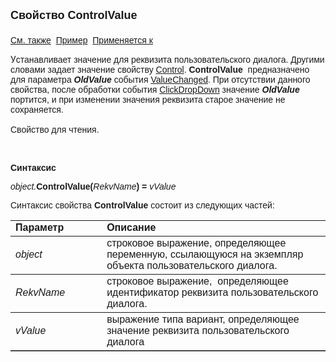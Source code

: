 ﻿<html>
<head>
<title>Диалог\ControlValue</title>
</head>

<body>

<p><strong><font size="4" face="Arial">Свойство ControlValue<br>
<br>
</font></strong><font face="Arial"><a href="../Asustpar.html">См. также</a>&nbsp;
<u>Пример</u>&nbsp; <a href="../Asustpar.html">Применяется к</a></font></p>

<p>У<font face="Arial">станавливает значение для реквизита пользовательского диалога. Другими словами задает значение свойству <a href="Control.html">
	Control</a>. <strong>ControlValue</strong>&nbsp; предназначено для параметра 
    <strong><em>OldValue</em></strong> события <a href="../../ScriptProcs/UstPar_ValueChanged.html">ValueChanged</a>. При отсутствии 
    данного свойства, после обработки события 
    <a href="../../ScriptProcs/UstPar_ClickDropDown.html">ClickDropDown</a> значение <strong>
    <em>OldValue</em></strong> портится, и при изменении значения 
    реквизита старое значение не сохраняется.

<br>
<br>
Свойство для чтения. </font></p>

<p class="label">&nbsp;</p>

<p class="label"><font face="Arial"><b>Синтаксис</b></font></p>

<p><font face="Arial"><em>object.</em><strong>ControlValue(</strong><em>RekvName</em><strong>) = </strong><em>vValue</em></font></p>

<p><font face="Arial">Синтаксис свойства <strong>ControlValue</strong>
состоит из следующих частей:</font></p>

<table border="1" cellPadding="5" cols="2" frame="below" rules="rows">
<TBODY>
  <tr vAlign="top">
    <td class="label" width="29%"><font face="Arial"><b>Параметр</b></font></td>
    <td class="label" width="71%"><font face="Arial"><strong>Описание</strong></font></td>
  </tr>
  <tr>
    <td width="29%"><em><font face="Arial">object</font></em></td>
    <td width="71%"><font face="Arial">строковое выражение, 
	определяющее переменную, ссылающуюся на экземпляр объекта пользовательского 
	диалога.</font></td>
  </tr>
  <tr>
    <td width="29%"><font face="Arial"><em>RekvName</em></font></td>
    <td width="71%"><font face="Arial">строковое выражение,&nbsp; 
	определяющее идентификатор реквизита пользовательского диалога.</font></td>
  </tr>
    <tr>
    <td width="29%"><font face="Arial"><em>vValue</em></font></td>
    <td width="71%"><font face="Arial">выражение типа вариант, 
	определяющее значение реквизитa пользовательского диалога</font></td>
    </tr>
</TBODY>
</table>

<p class="label">&nbsp;</p>

</body>
</html>
